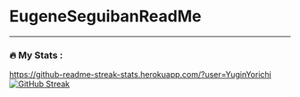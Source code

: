 # EugeneSeguibanReadMe

---

### :fire: My Stats :
https://github-readme-streak-stats.herokuapp.com/?user=YuginYorichi
[![GitHub Streak](http://github-readme-streak-stats.herokuapp.com?user=YuginYorichi&theme=dark&background=000000)](https://git.io/streak-stats)
